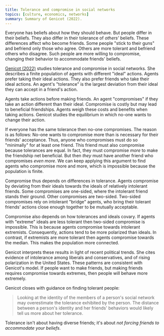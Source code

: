 ```yaml
---
title: Tolerance and compromise in social networks
topics: [culture, economics, networks]
summary: Summary of Genicot (2022).
---
```


Everyone has beliefs about how they should behave.
But people differ in their beliefs.
They also differ in their tolerance of *others'* beliefs.
These differences affect who become friends.
Some people "stick to their guns" and befriend only those who agree.
Others are more tolerant and befriend others who disagree.
Such people are more willing to compromise, changing their behavior to accommodate friends' beliefs.

[Genicot (2022)](https://doi.org/10.1086/717041) studies tolerance and compromise in social networks.
She describes a finite population of agents with different "ideal" actions.
Agents prefer taking their ideal actions.
They also prefer friends who take their ideal actions.
An agent's "tolerance" is the largest deviation from their ideal they can accept in a friend's action.

Agents take actions before making friends.
An agent "compromises" if they take an action different than their ideal.
Compromise is costly but may lead to beneficial friendships.
Agents weigh these costs and benefits when taking actions.
Genicot studies the equilibrium in which no-one wants to change their action.

If everyone has the same tolerance then no-one compromises.
The reason is as follows:
No-one wants to compromise more than is necessary for their friends' acceptance.
Thus, anyone who compromises must do so "minimally" for at least one friend.
This friend must also compromise because tolerances are equal.
In fact, they must compromise *more* to make the friendship net beneficial.
But then *they* must have another friend who compromises *even more*.
We can keep applying this argument to find agents who compromise more and more, which is impossible because the population is finite.

Compromise thus depends on differences in tolerance.
Agents compromise by deviating from their ideals towards the ideals of relatively intolerant friends.
Some compromises are one-sided, where the intolerant friend stands their ground.
Other compromises are two-sided.
Two-sided compromises rely on intolerant "bridge" agents, who bring their tolerant friends' actions close enough together to be mutually acceptable.

Compromise also depends on how tolerances and ideals covary.
If agents with "extreme" ideals are less tolerant then two-sided compromise is impossible.
This is because agents compromise towards intolerant extremists.
Consequently, actions tend to be more polarized than ideals.
In contrast, if extremists are more tolerant then agents compromise towards the median.
This makes the population more connected.

Genicot interprets these results in light of recent political trends.
She cites evidence of intolerance among liberals and conservatives, and of rising polarization in the United States.
These patterns are consistent with Genicot's model.
If people want to make friends, but making friends requires compromise towards extremes, then people will behave more extremely.

Genicot closes with guidance on finding tolerant people:

> Looking at the identity of the members of a person's social network may overestimate the tolerance exhibited by the person.
> The distance between a person's identity and her friends' behaviors would likely tell us more about her tolerance.

Tolerance isn't about having diverse friends; it's about *not forcing friends to accommodate your beliefs*.
